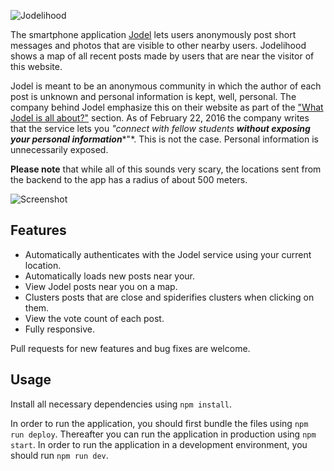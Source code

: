 ![Jodelihood](https://raw.githubusercontent.com/simonbs/jodelihood/master/logo.png)

The smartphone application [Jodel](https://jodel-app.com) lets users anonymously post short messages and photos that are visible to other nearby users. Jodelihood shows a map of all recent posts made by users that are near the visitor of this website.

Jodel is meant to be an anonymous community in which the author of each post is unknown and personal information is kept, well, personal. The company behind Jodel emphasize this on their website as part of the ["What Jodel is all about?"](https://jodel-app.com/whats-jodel/) section. As of February 22, 2016 the company writes that the service lets you *"connect with fellow students* ***without exposing your personal information****"*. This is not the case. Personal information is unnecessarily exposed.

**Please note** that while all of this sounds very scary, the locations sent from the backend to the app has a radius of about 500 meters.
  
![Screenshot](https://raw.githubusercontent.com/simonbs/jodelihood/master/screenshot.png)

## Features

- Automatically authenticates with the Jodel service using your current location.
- Automatically loads new posts near your.
- View Jodel posts near you on a map.
- Clusters posts that are close and spiderifies clusters when clicking on them.
- View the vote count of each post.
- Fully responsive.

Pull requests for new features and bug fixes are welcome.

## Usage

Install all necessary dependencies using `npm install`.

In order to run the application, you should first bundle the files using `npm run deploy`. Thereafter you can run the application in production using `npm start`. In order to run the application in a development environment, you should run `npm run dev`.
